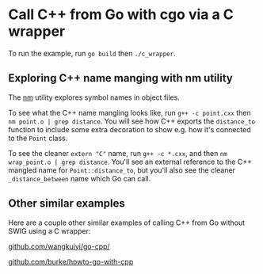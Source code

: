 # Call C++ from Go with cgo via a C wrapper

To run the example, run `go build` then `./c_wrapper`.

## Exploring C++ name manging with nm utility

The [nm](http://linux.die.net/man/1/nm) utility explores symbol names in object 
files.

To see what the C++ name mangling looks like, run `g++ -c point.cxx` then 
`nm point.o | grep distance`. You will see how C++ exports the `distance_to`
function to include some extra decoration to show e.g. how it's connected to the
`Point` class.

To see the cleaner `extern "C"` name, run `g++ -c *.cxx`, and then `nm
wrap_point.o | grep distance`. You'll see an external reference to the C++
mangled name for `Point::distance_to`, but you'll also see the cleaner
`_distance_between` name which Go can call.

## Other similar examples

Here are a couple other similar examples of calling C++ from Go without SWIG
using a C wrapper:

[github.com/wangkuiyi/go-cpp/](https://github.com/wangkuiyi/go-cpp/)

[github.com/burke/howto-go-with-cpp](https://github.com/burke/howto-go-with-cpp)
